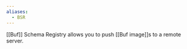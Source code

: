 ```yaml
---
aliases:
  - BSR
---
```

[[Buf]] Schema Registry allows you to push [[Buf image]]s to a remote server.

